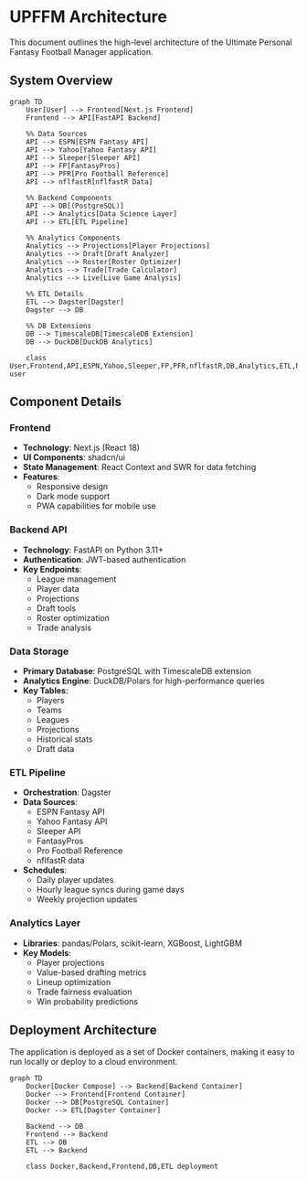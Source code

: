 # UPFFM Architecture

This document outlines the high-level architecture of the Ultimate Personal Fantasy Football Manager application.

## System Overview

```mermaid
graph TD
    User[User] --> Frontend[Next.js Frontend]
    Frontend --> API[FastAPI Backend]
    
    %% Data Sources
    API --> ESPN[ESPN Fantasy API]
    API --> Yahoo[Yahoo Fantasy API]
    API --> Sleeper[Sleeper API]
    API --> FP[FantasyPros]
    API --> PFR[Pro Football Reference]
    API --> nflfastR[nflfastR Data]
    
    %% Backend Components
    API --> DB[(PostgreSQL)]
    API --> Analytics[Data Science Layer]
    API --> ETL[ETL Pipeline]
    
    %% Analytics Components
    Analytics --> Projections[Player Projections]
    Analytics --> Draft[Draft Analyzer]
    Analytics --> Roster[Roster Optimizer]
    Analytics --> Trade[Trade Calculator]
    Analytics --> Live[Live Game Analysis]
    
    %% ETL Details
    ETL --> Dagster[Dagster]
    Dagster --> DB
    
    %% DB Extensions
    DB --> TimescaleDB[TimescaleDB Extension]
    DB --> DuckDB[DuckDB Analytics]
    
    class User,Frontend,API,ESPN,Yahoo,Sleeper,FP,PFR,nflfastR,DB,Analytics,ETL,Projections,Draft,Roster,Trade,Live,Dagster,TimescaleDB,DuckDB user
```

## Component Details

### Frontend

- **Technology**: Next.js (React 18)
- **UI Components**: shadcn/ui
- **State Management**: React Context and SWR for data fetching
- **Features**:
  - Responsive design
  - Dark mode support
  - PWA capabilities for mobile use

### Backend API

- **Technology**: FastAPI on Python 3.11+
- **Authentication**: JWT-based authentication
- **Key Endpoints**:
  - League management
  - Player data
  - Projections
  - Draft tools
  - Roster optimization
  - Trade analysis

### Data Storage

- **Primary Database**: PostgreSQL with TimescaleDB extension
- **Analytics Engine**: DuckDB/Polars for high-performance queries
- **Key Tables**:
  - Players
  - Teams
  - Leagues
  - Projections
  - Historical stats
  - Draft data

### ETL Pipeline

- **Orchestration**: Dagster
- **Data Sources**:
  - ESPN Fantasy API
  - Yahoo Fantasy API
  - Sleeper API
  - FantasyPros
  - Pro Football Reference
  - nflfastR data
- **Schedules**:
  - Daily player updates
  - Hourly league syncs during game days
  - Weekly projection updates

### Analytics Layer

- **Libraries**: pandas/Polars, scikit-learn, XGBoost, LightGBM
- **Key Models**:
  - Player projections
  - Value-based drafting metrics
  - Lineup optimization
  - Trade fairness evaluation
  - Win probability predictions

## Deployment Architecture

The application is deployed as a set of Docker containers, making it easy to run locally or deploy to a cloud environment.

```mermaid
graph TD
    Docker[Docker Compose] --> Backend[Backend Container]
    Docker --> Frontend[Frontend Container]
    Docker --> DB[PostgreSQL Container]
    Docker --> ETL[Dagster Container]
    
    Backend --> DB
    Frontend --> Backend
    ETL --> DB
    ETL --> Backend
    
    class Docker,Backend,Frontend,DB,ETL deployment
``` 